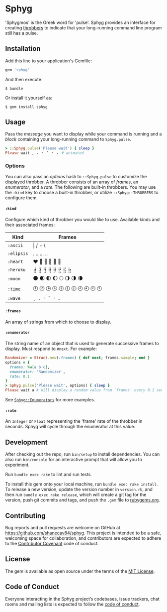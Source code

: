 # Sphyg

'Sphygmos' is the Greek word for 'pulse'. Sphyg provides an interface for
creating [throbbers](https://en.wikipedia.org/wiki/Throbber) to indicate that
your long-running command line program still has a pulse.

## Installation

Add this line to your application's Gemfile:

```ruby
gem 'sphyg'
```

And then execute:

    $ bundle

Or install it yourself as:

    $ gem install sphyg

## Usage

Pass the _message_ you want to display while your command is running
and a _block_ containing your long-running command to `Sphyg.pulse`.

```ruby
> ::Sphyg.pulse('Please wait') { sleep }
Please wait ⡀ ⠄ ⠂ ⠁ ⠂ ⠄ # animated 
```

### Options

You can also pass an _options_ hash to `::Sphyg.pulse` to customize the displayed
throbber. A throbber consists of an array of _frames_, an _enumerator_, and a
_rate_. The following are built-in throbbers. You may use the `:kind` key to 
choose a built-in throbber, or utilize `::Sphyg::THROBBERS` to configure them.

#### `:kind`

Configure which kind of throbber you would like to use. Available kinds and their associated frames:

| Kind | Frames |
| ---- | ------ |
| `:ascii` | \| / - \ |
| `:elipsis` | . .. ... .. |
| `:heart` | ❤ 🧡 💛 💚 💙 💜 |
| `:heroku` | ⣾ ⣽ ⣻ ⢿ ⡿ ⣟ ⣯ ⣷ |
| `:moon` | 🌑 🌒 🌓 🌔 🌕 🌖 🌗 🌘 |
| `:time` | 🕛 🕐 🕒 🕓 🕔 🕕 🕖 🕗 🕘 🕙 🕚 |
| `:wave` | ⡀ ⠄ ⠂ ⠁ ⠂ ⠄ |

#### `:frames`

An array of strings from which to choose to display.

#### `:enumerator`

The string name of an object that is used to generate successive frames
to display. Must respond to `#next`. For example:

```ruby
Randomizer = Struct.new(:frames) { def next; frames.sample; end }
options = {
  frames: %w[a b c],
  enumerator: 'Randomizer',
  rate: 0.1
}
> Sphyg.pulse('Please wait', options) { sleep }
Please wait a # Will display a random value from `frames` every 0.1 seconds alongside the message

```

See [`Sphyg::Enumerators`](lib/sphyg/enumerators) for more examples.

#### `:rate`

An `Integer` or `Float` representing the 'frame' rate of the throbber in 
seconds. Sphyg will cycle through the enumerator at this value.

## Development

After checking out the repo, run `bin/setup` to install dependencies. You can also run `bin/console` for an interactive prompt that will allow you to experiment.

Run `bundle exec rake` to lint and run tests.

To install this gem onto your local machine, run `bundle exec rake install`. To release a new version, update the version number in `version.rb`, and then run `bundle exec rake release`, which will create a git tag for the version, push git commits and tags, and push the `.gem` file to [rubygems.org](https://rubygems.org).

## Contributing

Bug reports and pull requests are welcome on GitHub at https://github.com/shanecav84/sphyg. This project is intended to be a safe, welcoming space for collaboration, and contributors are expected to adhere to the [Contributor Covenant](http://contributor-covenant.org) code of conduct.

## License

The gem is available as open source under the terms of the [MIT License](https://opensource.org/licenses/MIT).

## Code of Conduct

Everyone interacting in the Sphyg project’s codebases, issue trackers, chat rooms and mailing lists is expected to follow the [code of conduct](https://github.com/shanecav84/sphyg/blob/master/CODE_OF_CONDUCT.md).
